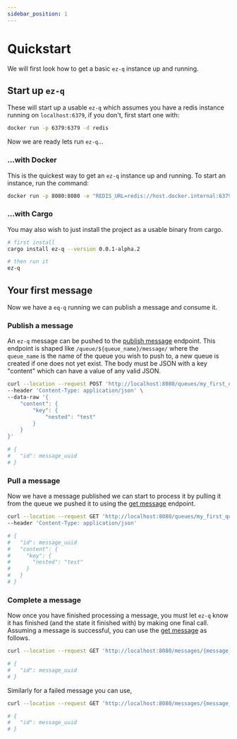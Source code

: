 ```yaml
---
sidebar_position: 1
---
```


# Quickstart

We will first look how to get a basic `ez-q` instance up and running. 

## Start up `ez-q`

These will start up a usable `ez-q` which assumes you have a redis instance running on `localhost:6379`, if you don't, first start one with:
```bash
docker run -p 6379:6379 -d redis
```

Now we are ready lets run `ez-q`...


### ...with Docker

This is the quickest way to get an `ez-q` instance up and running. To start an instance, run the command: 

```bash
docker run -p 8080:8080 -e "REDIS_URL=redis://host.docker.internal:6379" ezasy/ez-q:0.0.1-alpha.2
```

### ...with Cargo
You may also wish to just install the project as a usable binary from cargo.

```bash
# first install
cargo install ez-q --version 0.0.1-alpha.2

# then run it
ez-q
```

## Your first message

Now we have a `eq-q` running we can publish a message and consume it. 

### Publish a message

An `ez-q` message can be pushed to the [publish message](api-reference/queue-endpoints/publish-message) endpoint. This endpoint is shaped like `/queue/${queue_name}/message/` where the `queue_name` is the name of the queue you wish to push to, a new queue is created if one does not yet exist. The body must be JSON with a key "content" which can have a value of any valid JSON.

```bash
curl --location --request POST 'http://localhost:8080/queues/my_first_queue/message' \
--header 'Content-Type: application/json' \
--data-raw '{
    "content": {
        "key": {
            "nested": "test"
        }
    }
}'

# {
#   "id": message_uuid 
# }
```

### Pull a message

Now we have a message published we can start to process it by pulling it from the queue we pushed it to using the [get message](api-reference/queue-endpoints/get-message) endpoint.
```bash
curl --location --request GET 'http://localhost:8080/queues/my_first_queue/message' \
--header 'Content-Type: application/json'

# {
#   "id": message_uuid 
#   "content": {
#     "key": {
#       "nested": "test"
#     }
#   }
# }
```

### Complete a message

Now once you have finished processing a message, you must let `ez-q` know it has finished (and the state it finished with) by making one final call. Assuming a message is successful, you can use the [get message](api-reference/message-endpoints/complete-message) as follows.
```bash
curl --location --request GET 'http://localhost:8080/messages/{message_uuid}/complete'

# {
#   "id": message_uuid 
# }
```
Similarly for a failed message you can use, 
```bash
curl --location --request GET 'http://localhost:8080/messages/{message_uuid}/fail'

# {
#   "id": message_uuid 
# }
```
